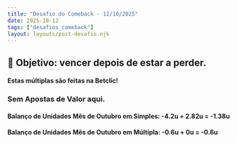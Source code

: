 ```yaml
---
title: "Desafio do Comeback - 12/10/2025"
date: 2025-10-12
tags: ["desafios_comeback"]
layout: layouts/post-desafio.njk
---
```


## 🎯 Objetivo: vencer depois de estar a perder.

#### Estas múltiplas são feitas na Betclic!

### Sem Apostas de Valor aqui.

#### Balanço de Unidades Mês de Outubro em Simples: -4.2u + 2.82u = -1.38u
#### Balanço de Unidades Mês de Outubro em Múltipla: -0.6u + 0u = -0.6u
